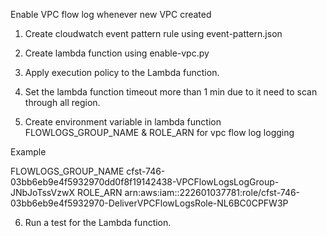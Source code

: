 Enable VPC flow log whenever new VPC created

1. Create cloudwatch event pattern rule using event-pattern.json

2. Create lambda function using enable-vpc.py 

3. Apply execution policy to the Lambda function. 

4. Set the lambda function timeout more than 1 min due to it need to scan through all region.

5. Create environment variable in lambda function FLOWLOGS_GROUP_NAME & ROLE_ARN for vpc flow log logging

Example

FLOWLOGS_GROUP_NAME cfst-746-03bb6eb9e4f5932970dd0f8f19142438-VPCFlowLogsLogGroup-JNbJoTssVzwX
ROLE_ARN arn:aws:iam::222601037781:role/cfst-746-03bb6eb9e4f5932970-DeliverVPCFlowLogsRole-NL6BC0CPFW3P

6. Run a test for the Lambda function.

